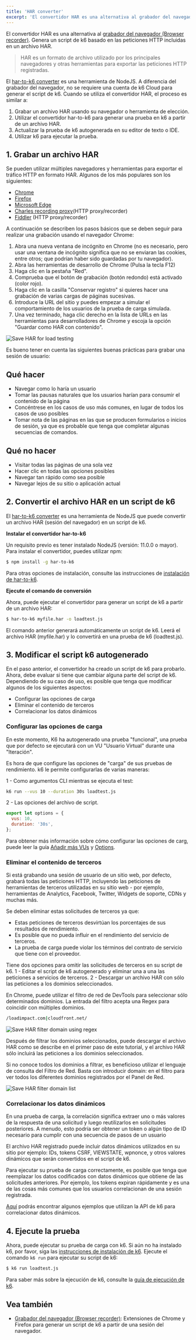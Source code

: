```yaml
---
title: 'HAR converter'
excerpt: 'El convertidor HAR es una alternativa al grabador del navegador (Browser recorder). Genera un script de k6 basado en las peticiones HTTP incluidas en un archivo HAR.'
---
```


El convertidor HAR es una alternativa al [grabador del navegador (Browser recorder)](/es/creacion-de-pruebas/grabar-una-sesion/grabador-de-navegador/). Genera un script de k6 basado en las peticiones HTTP incluidas en un archivo HAR.

> HAR es un formato de archivo utilizado por los principales navegadores y otras herramientas para exportar las peticiones HTTP registradas.

El [har-to-k6 converter](https://github.com/loadimpact/har-to-k6) es una herramienta de NodeJS. A diferencia del grabador del navegador, no se requiere una cuenta de k6 Cloud para generar el script de k6.
Cuando se utiliza el convertidor HAR, el proceso es similar a:

1. Grabar un archivo HAR usando su navegador o herramienta de elección.
2. Utilizar el convertidor har-to-k6 para generar una prueba en k6 a partir de un archivo HAR.
3. Actualizar la prueba de k6 autogenerada en su editor de texto o IDE.
4. Utilizar k6 para ejecutar la prueba.


## 1. Grabar un archivo HAR

Se pueden utilizar múltiples navegadores y herramientas para exportar el tráfico HTTP en formato HAR. Algunos de los más populares son los siguientes:

- [Chrome](https://www.google.com/chrome/)
- [Firefox](https://www.mozilla.org/en-US/firefox/)
- [Microsoft Edge](https://www.microsoft.com/en-us/windows/microsoft-edge)
- [Charles recording proxy](http://www.charlesproxy.com/)(HTTP proxy/recorder)
- [Fiddler](http://www.telerik.com/fiddler) (HTTP proxy/recorder)

A continuación se describen los pasos básicos que se deben seguir para realizar una grabación usando el navegador Chrome:

1. Abra una nueva ventana de incógnito en Chrome (no es necesario, pero usar una ventana de incógnito significa que no se enviaran las cookies, entre otros; que podrían haber sido guardadas por tu navegador).
2. Abra las herramientas de desarrollo de Chrome (Pulsa la tecla F12)
3. Haga clic en la pestaña "Red".
4. Comprueba que el botón de grabación (botón redondo) está activado (color rojo).
5. Haga clic en la casilla "Conservar registro" si quieres hacer una grabación de varias cargas de páginas sucesivas.
6. Introduce la URL del sitio y puedes empezar a simular el comportamiento de los usuarios de la prueba de carga simulada.
7. Una vez terminado, haga clic derecho en la lista de URLs en las herramientas para desarrolladores de Chrome y escoja la opción "Guardar como HAR con contenido".

![Save HAR for load testing](./images/session_recorder_save_as_har.png)

Es bueno tener en cuenta las siguientes buenas prácticas para grabar una sesión de usuario:

## Qué hacer
- Navegar como lo haría un usuario
- Tomar las pausas naturales que los usuarios harían para consumir el contenido de la página
- Concéntrese en los casos de uso más comunes, en lugar de todos los casos de uso posibles
- Tomar nota de las páginas en las que se producen formularios o inicios de sesión, ya que es probable que tenga que completar algunas secuencias de comandos.

## Qué no hacer
- Visitar todas las páginas de una sola vez
- Hacer clic en todas las opciones posibles
- Navegar tan rápido como sea posible
- Navegar lejos de su sitio o aplicación actual


## 2. Convertir el archivo HAR en un script de k6


El [har-to-k6 converter](https://github.com/loadimpact/har-to-k6) es una herramienta de NodeJS que puede convertir un archivo HAR (sesión del navegador) en un script de k6.

**Instalar el convertidor har-to-k6**

Un requisito previo es tener instalado NodeJS (versión: 11.0.0 o mayor). Para instalar el convertidor, puedes utilizar npm:


```bash
$ npm install -g har-to-k6
```

Para otras opciones de instalación, consulte las instrucciones de [instalación de har-to-k6](https://github.com/loadimpact/har-to-k6#installation).

**Ejecute el comando de conversión**

Ahora, puede ejecutar el convertidor para generar un script de k6 a partir de un archivo HAR:


```bash
$ har-to-k6 myfile.har -o loadtest.js
```

El comando anterior generará automáticamente un script de k6. Leerá el archivo HAR (myfile.har) y lo convertirá en una prueba de k6 (loadtest.js).

## 3. Modificar el script k6 autogenerado

En el paso anterior, el convertidor ha creado un script de k6 para probarlo. Ahora, debe evaluar si tiene que cambiar alguna parte del script de k6. Dependiendo de su caso de uso, es posible que tenga que modificar algunos de los siguientes aspectos:

- Configurar las opciones de carga
- Eliminar el contenido de terceros
- Correlacionar los datos dinámicos


### Configurar las opciones de carga


En este momento, K6 ha autogenerado una prueba "funcional", una prueba que por defecto se ejecutará con un VU "Usuario Virtual" durante una "Iteración".

Es hora de que configure las opciones de "carga" de sus pruebas de rendimiento. k6 le permite configurarlas de varias maneras:

1 - Como argumentos CLI mientras se ejecuta el test:


```bash
k6 run --vus 10 --duration 30s loadtest.js
```

2 - Las opciones del archivo de script.


```javascript
export let options = {
  vus: 10,
  duration: '30s',
};
```

Para obtener más información sobre cómo configurar las opciones de carg, puede leer la guía [Añadir más VUs](/es/empezando/ejecucion-de-k6/#agregando-mas-usuarios-virtuales-vus) y [Options](/es/usando-k6/opciones/).

### Eliminar el contenido de terceros

Si está grabando una sesión de usuario de un sitio web, por defecto, grabará todas las peticiones HTTP, incluyendo las peticiones de herramientas de terceros utilizadas en su sitio web - por ejemplo, herramientas de Analytics, Facebook, Twitter, Widgets de soporte, CDNs y muchas más.

Se deben eliminar estas solicitudes de terceros ya que:
- Estas peticiones de terceros desvirtúan los porcentajes de sus resultados de rendimiento.
- Es posible que no pueda influir en el rendimiento del servicio de terceros.
- La prueba de carga puede violar los términos del contrato de servicio que tiene con el proveedor.

Tiene dos opciones para omitir las solicitudes de terceros en su script de k6.
1 - Editar el script de k6 autogenerado y eliminar una a una las peticiones a servicios de terceros.
2 - Descargar un archivo HAR con sólo las peticiones a los dominios seleccionados.

En Chrome, puede utilizar el filtro de red de DevTools para seleccionar sólo determinados dominios. La entrada del filtro acepta una Regex para coincidir con múltiples dominios.

```bash
/loadimpact.com|cloudfront.net/
```

![Save HAR filter domain using regex](./images/session_recorder_filter_domain.png)

Después de filtrar los dominios seleccionados, puede descargar el archivo HAR como se describe en el primer paso de este tutorial, y el archivo HAR sólo incluirá las peticiones a los dominios seleccionados.

Si no conoce todos los dominios a filtrar, es beneficioso utilizar el lenguaje de consulta del Filtro de Red. Basta con introducir domain: en el filtro para ver todos los diferentes dominios registrados por el Panel de Red.

![Save HAR filter domain list](./images/session_recorder_filter_domain_list.png)

### Correlacionar los datos dinámicos


En una prueba de carga, la correlación significa extraer uno o más valores de la respuesta de una solicitud y luego reutilizarlos en solicitudes posteriores. A menudo, esto podría ser obtener un token o algún tipo de ID necesario para cumplir con una secuencia de pasos de un usuario

El archivo HAR registrado puede incluir datos dinámicos utilizados en su sitio por ejemplo:  IDs, tokens CSRF, VIEWSTATE, wpnonce, y otros valores dinámicos que serán convertidos en el script de k6.

Para ejecutar su prueba de carga correctamente, es posible que tenga que reemplazar los datos codificados con datos dinámicos que obtiene de las solicitudes anteriores. Por ejemplo, los tokens expiran rápidamente y es una de las cosas más comunes que los usuarios correlacionan de una sesión registrada.

[Aquí](/examples/correlation-and-dynamic-data) podrás encontrar algunos ejemplos que utilizan la API de k6 para correlacionar datos dinámicos.

## 4. Ejecute la prueba

Ahora, puede ejecutar su prueba de carga con k6. Si aún no ha instalado k6, por favor, siga las [instrucciones de instalación de k6](/es/empezando/instalacion/).
Ejecute el comando `k6 run` para ejecutar su script de k6:


```bash
$ k6 run loadtest.js
```

Para saber más sobre la ejecución de k6, consulte la [guía de ejecución de k6](/es/empezando/ejecucion-de-k6/).

## Vea también

- [Grabador del navegador (Browser recorder)](/es/creacion-de-pruebas/grabar-una-sesion/grabador-de-navegador/): Extensiones de Chrome y Firefox para generar un script de k6 a partir de una sesión del navegador.
